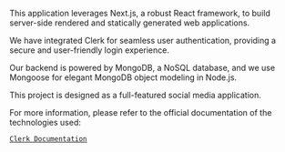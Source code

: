 This application leverages Next.js, a robust React framework, to build server-side rendered and statically generated web applications.

We have integrated Clerk for seamless user authentication, providing a secure and user-friendly login experience.

Our backend is powered by MongoDB, a NoSQL database, and we use Mongoose for elegant MongoDB object modeling in Node.js.

This project is designed as a full-featured social media application.

For more information, please refer to the official documentation of the technologies used:

[`Clerk Documentation`](https://go.clerk.com/fgJHKlt)
